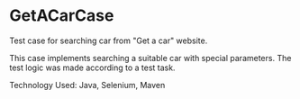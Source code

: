 # GetACarCase

Test case for searching car from "Get a car" website.

This case implements searching a suitable car with special parameters.
The test logic was made according to a test task.

Technology Used: Java, Selenium, Maven